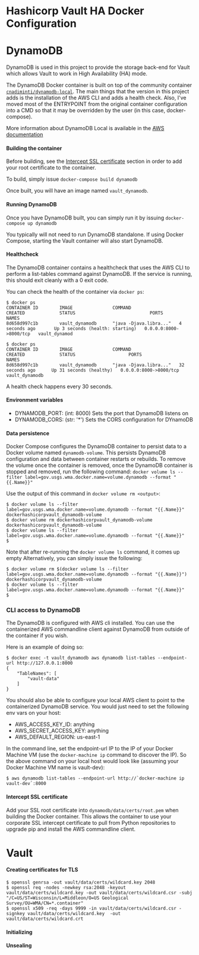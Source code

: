 # Hashicorp Vault HA Docker Configuration

# DynamoDB

DynamoDB is used in this project to provide the storage back-end for Vault which
allows Vault to work in High Availability (HA) mode.

The DynamoDB Docker container is built on top of the community container
[`cnadiminti/dynamodb-local`](https://hub.docker.com/r/cnadiminti/dynamodb-local/).
The main things that the version in this project adds
is the installation of the AWS CLI and adds a health check. Also, I've moved most
of the ENTRYPOINT from the original container configuration into a CMD so that it
may be overridden by the user (in this case, docker-compose).

More information about DynamoDB Local is available in the [AWS documentation](http://docs.aws.amazon.com/amazondynamodb/latest/developerguide/DynamoDBLocal.html)

#### Building the container

 Before building,
see the [Intercept SSL certificate](#dynamodb-intercept-ssl) section in order to
add your root certificate to the container.

To build, simply issue `docker-compose build dynamodb`

Once built, you will have an image named `vault_dynamodb`.

#### Running DynamoDB

Once you have DynamoDB built, you can simply run it by issuing `docker-compose up dynamodb`

You typically will not need to run DynamoDB standalone. If using Docker Compose,
starting the Vault container will also start DynamoDB.

#### Healthcheck

The DynamoDB container contains a healthcheck that uses the AWS CLI to perform a
list-tables command against DynamoDB. If the service is running, this should exit
cleanly with a 0 exit code.

You can check the health of the container via `docker ps`:

```
$ docker ps
CONTAINER ID        IMAGE               COMMAND                  CREATED             STATUS                            PORTS                    NAMES
8d658d997c1b        vault_dynamodb      "java -Djava.libra..."   4 seconds ago       Up 3 seconds (health: starting)   0.0.0.0:8000->8000/tcp   vault_dynamod

$ docker ps
CONTAINER ID        IMAGE               COMMAND                  CREATED             STATUS                    PORTS                    NAMES
8d658d997c1b        vault_dynamodb      "java -Djava.libra..."   32 seconds ago      Up 31 seconds (healthy)   0.0.0.0:8000->8000/tcp   vault_dynamodb
```

A health check happens every 30 seconds.

#### Environment variables

- DYNAMODB_PORT: (int: 8000) Sets the port that DynamoDB listens on
- DYNAMODB_CORS: (str: '\*') Sets the CORS configuration for DYnamoDB

#### Data persistence

Docker Compose configures the DynamoDB container to persist data to a Docker volume
named `dynamodb-volume`. This persists DynamoDB configuration and data between
container restarts or rebuilds. To remove the volume once the container is removed,
once the DynamoDB container is stopped and removed, run the following command:
`docker volume ls --filter label=gov.usgs.wma.docker.name=volume.dynamodb --format "{{.Name}}"`

Use the output of this command in `docker volume rm <output>`:

```
$ docker volume ls --filter label=gov.usgs.wma.docker.name=volume.dynamodb --format "{{.Name}}"
dockerhashicorpvault_dynamodb-volume
$ docker volume rm dockerhashicorpvault_dynamodb-volume
dockerhashicorpvault_dynamodb-volume
$ docker volume ls --filter label=gov.usgs.wma.docker.name=volume.dynamodb --format "{{.Name}}"
$
```  
Note that after re-running the `docker volume ls` command, it comes up empty
Alternatively, you can simply issue the following:
```
$ docker volume rm $(docker volume ls --filter label=gov.usgs.wma.docker.name=volume.dynamodb --format "{{.Name}}")
dockerhashicorpvault_dynamodb-volume
$ docker volume ls --filter label=gov.usgs.wma.docker.name=volume.dynamodb --format "{{.Name}}"
$
```

### CLI access to DynamoDB

The DynamoDB is configured with AWS cli installed. You can use the containerized AWS
commandline client against DynamoDB from outside of the container if you wish.

Here is an example of doing so:
```
$ docker exec -t vault_dynamodb aws dynamodb list-tables --endpoint-url http://127.0.0.1:8000
{
    "TableNames": [
        "vault-data"
    ]
}
```

You should also be able to configure your local AWS client to point to the containerized
DynamoDB service. You would just need to set the following env vars on your host:

- AWS_ACCESS_KEY_ID: anything
- AWS_SECRET_ACCESS_KEY: anything
- AWS_DEFAULT_REGION: us-east-1

In the command line, set the endpoint-url IP to the IP of your Docker Machine VM
(use the `docker-machine ip` command to discover the IP). So the above command on
your local host would look like (assuming your Docker Machine VM name is vault-dev):

    $ aws dynamodb list-tables --endpoint-url http://`docker-machine ip vault-dev`:8000


#### <a name="dynamodb-intercept-ssl)"></a>Intercept SSL certificate

Add your SSL root certificate into `dynamodb/data/certs/root.pem` when building the
Docker container. This allows the container to use your corporate SSL intercept
certificate to pull from Python repositories to upgrade pip and install the AWS
commandline client.

# Vault

#### Creating certificates for TLS

```
$ openssl genrsa -out vault/data/certs/wildcard.key 2048
$ openssl req -nodes -newkey rsa:2048 -keyout vault/data/certs/wildcard.key -out vault/data/certs/wildcard.csr -subj "/C=US/ST=Wisconsin/L=Middleon/O=US Geological Survey/OU=WMA/CN=*.container"
$ openssl x509 -req -days 9999 -in vault/data/certs/wildcard.csr -signkey vault/data/certs/wildcard.key  -out vault/data/certs/wildcard.crt
```

#### Initializing

#### Unsealing
